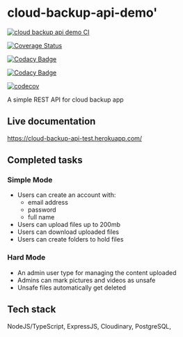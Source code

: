 # cloud-backup-api-demo'

[![cloud backup api demo CI](https://github.com/okezieobi/cloud-backup-api-demo/actions/workflows/app.yml/badge.svg)](https://github.com/okezieobi/cloud-backup-api-demo/actions/workflows/app.yml)

[![Coverage Status](https://coveralls.io/repos/github/okezieobi/cloud-backup-api-demo/badge.svg?branch=main)](https://coveralls.io/github/okezieobi/cloud-backup-api-demo?branch=main)

[![Codacy Badge](https://app.codacy.com/project/badge/Grade/594ec18b1c80475aa3813ef13a1d2928)](https://www.codacy.com/gh/okezieobi/cloud-backup-api-demo/dashboard?utm_source=github.com&amp;utm_medium=referral&amp;utm_content=okezieobi/cloud-backup-api-demo&amp;utm_campaign=Badge_Grade)

[![Codacy Badge](https://app.codacy.com/project/badge/Coverage/594ec18b1c80475aa3813ef13a1d2928)](https://www.codacy.com/gh/okezieobi/cloud-backup-api-demo/dashboard?utm_source=github.com&utm_medium=referral&utm_content=okezieobi/cloud-backup-api-demo&utm_campaign=Badge_Coverage)

[![codecov](https://codecov.io/gh/okezieobi/cloud-backup-api-demo/branch/main/graph/badge.svg?token=mac5Ph4Yz5)](https://codecov.io/gh/okezieobi/cloud-backup-api-demo)

A simple REST API for  cloud backup app

## Live documentation

<https://cloud-backup-api-test.herokuapp.com/>

## Completed tasks

### Simple Mode

- Users can create an account with:
  - email address
  - password
  - full name
- Users can upload files up to 200mb
- Users can download uploaded files
- Users can create folders to hold files

### Hard Mode

- An admin user type for managing the content uploaded
- Admins can mark pictures and videos as unsafe
- Unsafe files automatically get deleted

## Tech stack

NodeJS/TypeScript, ExpressJS, Cloudinary, PostgreSQL,
